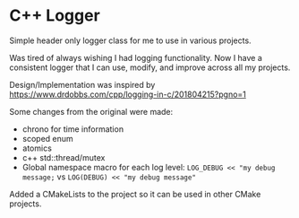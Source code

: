 # C++ Logger

Simple header only logger class for me to use in various projects. 

Was tired of always wishing I had logging functionality. Now I have a consistent logger that I can use, modify, and improve across all my projects.

Design/Implementation was inspired by 
https://www.drdobbs.com/cpp/logging-in-c/201804215?pgno=1

Some changes from the original were made:
- chrono for time information
- scoped enum
- atomics
- c++ std::thread/mutex
- Global namespace macro for each log level: `LOG_DEBUG << "my debug message;` vs `LOG(DEBUG) << "my debug message"`

Added a CMakeLists to the project so it can be used in other CMake projects.
